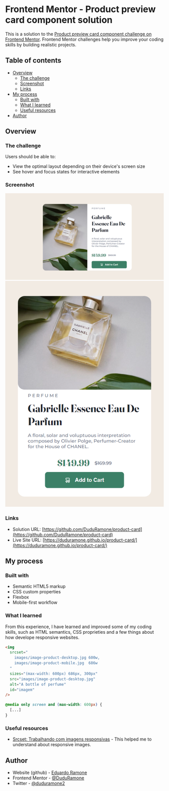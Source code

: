# Frontend Mentor - Product preview card component solution

This is a solution to the [Product preview card component challenge on Frontend Mentor](https://www.frontendmentor.io/challenges/product-preview-card-component-GO7UmttRfa). Frontend Mentor challenges help you improve your coding skills by building realistic projects.

## Table of contents

- [Overview](#overview)
  - [The challenge](#the-challenge)
  - [Screenshot](#screenshot)
  - [Links](#links)
- [My process](#my-process)
  - [Built with](#built-with)
  - [What I learned](#what-i-learned)
  - [Useful resources](#useful-resources)
- [Author](#author)

## Overview

### The challenge

Users should be able to:

- View the optimal layout depending on their device's screen size
- See hover and focus states for interactive elements

### Screenshot

![](./screenshots/view-desktop.png)
![](./screenshots/view-mobile.png)

### Links

- Solution URL: [https://github.com/DuduRamone/product-card](https://github.com/DuduRamone/product-card)
- Live Site URL: [https://duduramone.github.io/product-card/](https://duduramone.github.io/product-card/)

## My process

### Built with

- Semantic HTML5 markup
- CSS custom properties
- Flexbox
- Mobile-first workflow

### What I learned

From this experience, I have learned and improved some of my coding skills, such as HTML semantics, CSS proprieties and a few things about how develope responsive websites.

```html
<img
  srcset="
    images/image-product-desktop.jpg 600w,
    images/image-product-mobile.jpg  686w
  "
  sizes="(max-width: 600px) 686px, 300px"
  src="images/image-product-desktop.jpg"
  alt="A bottle of perfume"
  id="imagem"
/>
```

```css
@media only screen and (max-width: 600px) {
  [...]
}
```

### Useful resources

- [Srcset: Trabalhando com imagens responsivas](https://www.alura.com.br/artigos/srcset-trabalhando-imagens-responsivas?gclid=CjwKCAiAuOieBhAIEiwAgjCvcpXByHu7gMcjnycMRENbdlq8R7zyG8H5i7ZrDzvoPYKx1FoNYsZd2RoCnsQQAvD_BwE) - This helped me to understand about responsive images.

## Author

- Website (github) - [Eduardo Ramone](https://github.com/DuduRamone)
- Frontend Mentor - [@DuduRamone](https://www.frontendmentor.io/profile/@DuduRamone)
- Twitter - [@duduramone2](https://www.twitter.com/duduramone2)

